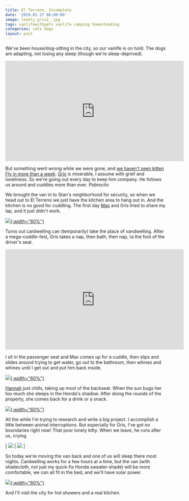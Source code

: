 ```yaml
---
title: El Terreno, Incomplete
date: '2019-01-27 06:00:00'
image: lonely_gris2_.jpg
tags: vanlifewithpets vanlife camping homesteading
categories: cats dogs
layout: post
---
```


We've been house/dog-sitting in the city, so our vanlife is on hold. The dogs are adapting, not losing any sleep (though we're sleep-deprived).


<iframe width="560" height="315" src="https://www.youtube-nocookie.com/embed/jzVXR1hQrds" frameborder="0" allow="accelerometer; autoplay; encrypted-media; gyroscope; picture-in-picture" allowfullscreen></iframe>


But something went wrong while we were gone, and [we haven't seen kitten Fly in more than a week](https://reverdecer.annalisagross.com/2019/01/26/dry-season-foliage/). [Gris](https://reverdecer.annalisagross.com/2018/09/22/gris/) is miserable, I assume with grief and loneliness. So we're going out every day to keep him company. He follows us around and cuddles more than ever. *Pobrecito*


We brought the van in to Stan's neighborhood for security, so when we head out to El Terreno we just have the kitchen area to hang out in. And the kitchen is no good for cuddling. The first day [Max](https://reverdecer.annalisagross.com/2018/09/05/max/) and Gris tried to share my lap, and it just didn't work.

[![](/images/lonely_gris_.jpg){:width="60%"}](/images/lonely_gris.jpg)

Turns out cardwelling can (temporarily) take the place of vandwelling. After a mega-cuddle-fest, Gris takes a nap, then bath, then nap, ta the foot of the driver's seat.

<iframe width="560" height="315" src="https://www.youtube-nocookie.com/embed/HZvY05XeDEM" frameborder="0" allow="accelerometer; autoplay; encrypted-media; gyroscope; picture-in-picture" allowfullscreen></iframe>

I sit in the passenger seat and Max comes up for a cuddle, then slips and slides around trying to get water, go out to the bathroom, then whines and whines until I get out and put him back inside.

[![](/images/max_lap_nap_.jpg){:width="60%"}](/images/max_lap_nap.jpg)

[Hannah](https://reverdecer.annalisagross.com/2018/09/07/hannah/) just chills, taking up most of the backseat. When the sun bugs her too much she sleeps in the Honda's shadow. After doing the rounds of the property, she comes back for a drink or a snack.

[![](/images/hannah_honda_.jpg){:width="60%"}](/images/hannah_honda.jpg)

All the while I'm trying to research and write a big project. I accomplish a little between animal interruptions. But especially for Gris, I've got no boundaries right now! That poor lonely kitty. When we leave, he runs after us, crying. 

| [![](/images/lonely_gris8_.jpg)](/images/lonely_gris8.jpg) | [![](/images/lonely_gris9_.jpg)](/images/lonely_gris9.jpg) |

So today we're moving the van back and one of us will sleep there most nights. Cardwelling works for a few hours at a time, but the van (with shadecloth, not just my quick-fix Honda sweater-shade) will be more comfortable, we can all fit in the bed, and we'll have solar power.

[![](/images/sweater_shade_.jpg){:width="60%"}](/images/sweater_shade.jpg)


And I'll visit the city for hot showers and a real kitchen.